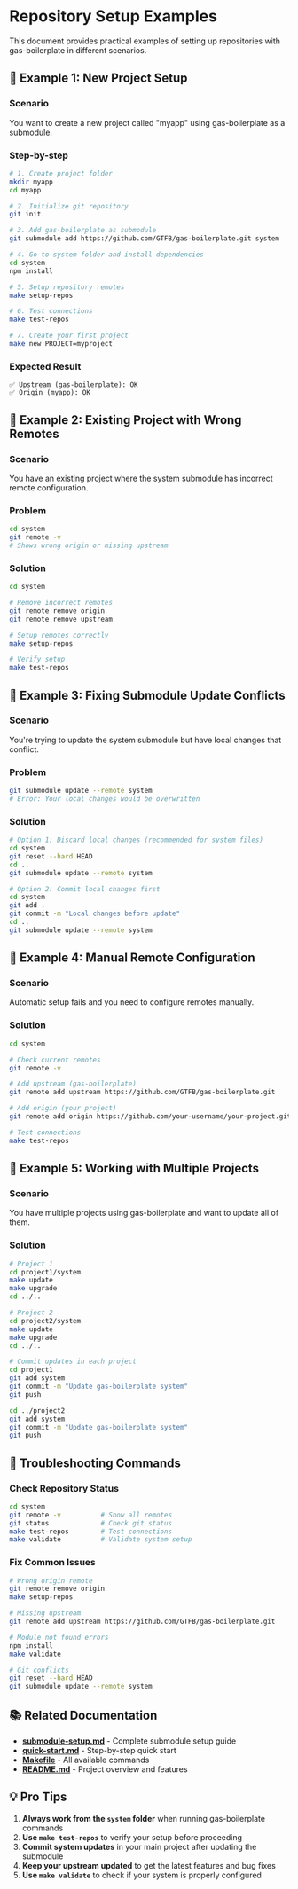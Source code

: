 # Repository Setup Examples

This document provides practical examples of setting up repositories with gas-boilerplate in different scenarios.

## 🎯 Example 1: New Project Setup

### Scenario
You want to create a new project called "myapp" using gas-boilerplate as a submodule.

### Step-by-step
```bash
# 1. Create project folder
mkdir myapp
cd myapp

# 2. Initialize git repository
git init

# 3. Add gas-boilerplate as submodule
git submodule add https://github.com/GTFB/gas-boilerplate.git system

# 4. Go to system folder and install dependencies
cd system
npm install

# 5. Setup repository remotes
make setup-repos

# 6. Test connections
make test-repos

# 7. Create your first project
make new PROJECT=myproject
```

### Expected Result
```
✅ Upstream (gas-boilerplate): OK
✅ Origin (myapp): OK
```

## 🎯 Example 2: Existing Project with Wrong Remotes

### Scenario
You have an existing project where the system submodule has incorrect remote configuration.

### Problem
```bash
cd system
git remote -v
# Shows wrong origin or missing upstream
```

### Solution
```bash
cd system

# Remove incorrect remotes
git remote remove origin
git remote remove upstream

# Setup remotes correctly
make setup-repos

# Verify setup
make test-repos
```

## 🎯 Example 3: Fixing Submodule Update Conflicts

### Scenario
You're trying to update the system submodule but have local changes that conflict.

### Problem
```bash
git submodule update --remote system
# Error: Your local changes would be overwritten
```

### Solution
```bash
# Option 1: Discard local changes (recommended for system files)
cd system
git reset --hard HEAD
cd ..
git submodule update --remote system

# Option 2: Commit local changes first
cd system
git add .
git commit -m "Local changes before update"
cd ..
git submodule update --remote system
```

## 🎯 Example 4: Manual Remote Configuration

### Scenario
Automatic setup fails and you need to configure remotes manually.

### Solution
```bash
cd system

# Check current remotes
git remote -v

# Add upstream (gas-boilerplate)
git remote add upstream https://github.com/GTFB/gas-boilerplate.git

# Add origin (your project)
git remote add origin https://github.com/your-username/your-project.git

# Test connections
make test-repos
```

## 🎯 Example 5: Working with Multiple Projects

### Scenario
You have multiple projects using gas-boilerplate and want to update all of them.

### Solution
```bash
# Project 1
cd project1/system
make update
make upgrade
cd ../..

# Project 2
cd project2/system
make update
make upgrade
cd ../..

# Commit updates in each project
cd project1
git add system
git commit -m "Update gas-boilerplate system"
git push

cd ../project2
git add system
git commit -m "Update gas-boilerplate system"
git push
```

## 🔧 Troubleshooting Commands

### Check Repository Status
```bash
cd system
git remote -v          # Show all remotes
git status             # Check git status
make test-repos        # Test connections
make validate          # Validate system setup
```

### Fix Common Issues
```bash
# Wrong origin remote
git remote remove origin
make setup-repos

# Missing upstream
git remote add upstream https://github.com/GTFB/gas-boilerplate.git

# Module not found errors
npm install
make validate

# Git conflicts
git reset --hard HEAD
git submodule update --remote system
```

## 📚 Related Documentation

- **[submodule-setup.md](submodule-setup.md)** - Complete submodule setup guide
- **[quick-start.md](quick-start.md)** - Step-by-step quick start
- **[Makefile](../Makefile)** - All available commands
- **[README.md](../README.md)** - Project overview and features

## 💡 Pro Tips

1. **Always work from the `system` folder** when running gas-boilerplate commands
2. **Use `make test-repos`** to verify your setup before proceeding
3. **Commit system updates** in your main project after updating the submodule
4. **Keep your upstream updated** to get the latest features and bug fixes
5. **Use `make validate`** to check if your system is properly configured
